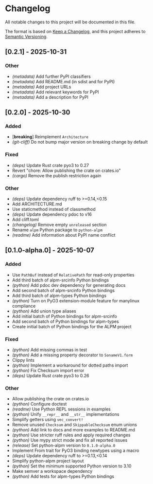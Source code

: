 # Changelog

All notable changes to this project will be documented in this file.

The format is based on [Keep a Changelog](https://keepachangelog.com/en/1.0.0/),
and this project adheres to [Semantic Versioning](https://semver.org/spec/v2.0.0.html).

## [0.2.1] - 2025-10-31

### Other

- *(metadata)* Add further PyPI classifiers
- *(metadata)* Add README.md (in sdist and for PyPI)
- *(metadata)* Add project URLs
- *(metadata)* Add relevant keywords for PyPI
- *(metadata)* Add a description for PyPI

## [0.2.0] - 2025-10-30

### Added

- [**breaking**] Reimplement `Architecture`
- *(git-cliff)* Do not bump major version on breaking change by default

### Fixed

- *(deps)* Update Rust crate pyo3 to 0.27
- Revert "chore: Allow publishing the crate on crates.io"
- *(cargo)* Remove the publish restriction again

### Other

- *(deps)* Update dependency ruff to >=0.14,<0.15
- Add ARCHITECTURE.md
- Use staticmethod instead of classmethod
- *(deps)* Update dependency pdoc to v16
- Add cliff.toml
- *(changelog)* Remove empty `unreleased` section
- Rename `alpm` Python package to `python-alpm`
- *(readme)* Add information about PyPI name conflict

## [0.1.0-alpha.0] - 2025-10-07

### Added

- Use `PathBuf` instead of `RelativePath` for read-only properties
- Add third batch of alpm-srcinfo Python bindings
- *(python)* Add pdoc dev dependency for generating docs
- Add second batch of alpm-srcinfo Python bindings
- Add third batch of alpm-types Python bindings
- *(python)* Turn on PyO3 extension-module feature for manylinux compliance
- *(python)* Add union type aliases
- Add initial batch of Python bindings for alpm-srcinfo
- Add second batch of Python bindings for alpm-types
- Create initial batch of Python bindings for the ALPM project

### Fixed

- *(python)* Add missing commas in test
- *(python)* Add a missing property decorator to `SonameV1.form`
- Clippy lints
- *(python)* Implement a workaround for dotted paths import
- *(python)* Fix Checksum import error
- *(deps)* Update Rust crate pyo3 to 0.26

### Other

- Allow publishing the crate on crates.io
- *(python)* Configure doctest
- *(readme)* Use Python REPL sessions in examples
- *(python)* Unify `__repr__` and `__str__` implementations
- Simplify getters using `vec_convert!`
- Remove unused `Checksum` and `SkippableChecksum` enum unions
- *(python)* Add link to docs and more examples to README.md
- *(python)* Use stricter ruff rules and apply required changes
- *(python)* Use mypy strict mode and fix all reported issues
- *(release)* Set python-alpm version to `0.1.0-alpha.0`
- Implement From trait for PyO3 binding newtypes using a macro
- *(deps)* Update dependency ruff to >=0.13,<0.14
- Simplify python-alpm project layout
- *(python)* Set the minimum supported Python version to 3.10
- Make semver a workspace dependency
- *(python)* Add tests for alpm-types Python bindings
